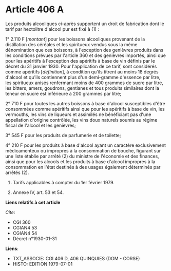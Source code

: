 # Article 406 A

Les produits alcooliques ci-après supportent un droit de fabrication dont le tarif par hectolitre d'alcool pur est fixé à
(1) :

1° 2.110 F [*montant*] pour les boissons alcooliques provenant de la distillation des céréales et les spiritueux vendus sous
la même dénomination que ces boissons, à l'exception des genièvres produits dans les conditions prévues par l'article 360 et
des genièvres importés, ainsi que pour les apéritifs à l'exception des apéritifs à base de vin définis par le décret du 31
janvier 1930. Pour l'application de ce tarif, sont considérés comme apéritifs [*définition*], à condition qu'ils titrent au
moins 18 degrés d'alcool et qu'ils contiennent plus d'un demi-gramme d'essence par litre, les spiritueux anisés renfermant
moins de 400 grammes de sucre par litre, les bitters, amers, goudrons, gentianes et tous produits similaires dont la teneur
en sucre est inférieure à 200 grammes par litre;

2° 710 F pour toutes les autres boissons à base d'alcool susceptibles d'être consommées comme apéritifs ainsi que pour les
apéritifs à base de vin, les vermouths, les vins de liqueurs et assimilés ne bénéficiant pas d'une appellation d'origine
contrôlée, les vins doux naturels soumis au régime fiscal de l'alcool et les genièvres;

3° 545 F pour les produits de parfumerie et de toilette;

4° 210 F pour les produits à base d'alcool ayant un caractère exclusivement médicamenteux ou impropres à la consommation de
bouche, figurant sur une liste établie par arrêté (2) du ministre de l'économie et des finances, ainsi que pour les alcools
et les produits à base d'alcool impropres à la consommation en l'état destinés à des usages également déterminés par arrêtés
(2).

1)  Tarifs applicables à compter du 1er février 1979.

2)  Annexe IV, art. 53 et 54.

**Liens relatifs à cet article**

_Cite_:

  - CGI 360
  - CGIAN4 53
  - CGIAN4 54
  - Décret n°1930-01-31

**Liens**:

  - TXT_ASSOCIE: CGI 406 D, 406 QUINQUIES (DOM - CORSE)
  - HISTO: EDITION 1979-07-01
